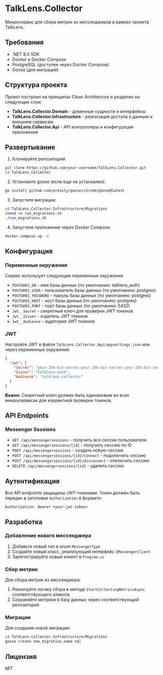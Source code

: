 # TalkLens.Collector

Микросервис для сбора метрик из мессенджеров в рамках проекта TalkLens.

## Требования

- .NET 8.0 SDK
- Docker и Docker Compose
- PostgreSQL (доступен через Docker Compose)
- Goose (для миграций)

## Структура проекта

Проект построен на принципах Clean Architecture и разделен на следующие слои:

- **TalkLens.Collector.Domain** - доменные сущности и интерфейсы
- **TalkLens.Collector.Infrastructure** - реализация доступа к данным и внешним сервисам
- **TalkLens.Collector.Api** - API контроллеры и конфигурация приложения

## Развертывание

1. Клонируйте репозиторий:
```bash
git clone https://github.com/your-username/TalkLens.Collector.git
cd TalkLens.Collector
```

2. Установите goose (если еще не установлен):
```bash
go install github.com/pressly/goose/v3/cmd/goose@latest
```

3. Запустите миграции:
```bash
cd TalkLens.Collector.Infrastructure/Migrations
chmod +x run_migrations.sh
./run_migrations.sh
```

4. Запустите приложение через Docker Compose:
```bash
docker-compose up -d
```

## Конфигурация

### Переменные окружения

Сервис использует следующие переменные окружения:

- `POSTGRES_DB` - имя базы данных (по умолчанию: talklens_auth)
- `POSTGRES_USER` - пользователь базы данных (по умолчанию: postgres)
- `POSTGRES_PASSWORD` - пароль базы данных (по умолчанию: postgres)
- `POSTGRES_HOST` - хост базы данных (по умолчанию: postgres)
- `POSTGRES_PORT` - порт базы данных (по умолчанию: 5432)
- `Jwt__Secret` - секретный ключ для проверки JWT токенов
- `Jwt__Issuer` - издатель JWT токенов
- `Jwt__Audience` - аудитория JWT токенов

### JWT

Настройте JWT в файле `TalkLens.Collector.Api/appsettings.json` или через переменные окружения:
```json
{
  "Jwt": {
    "Secret": "your-256-bit-secret-your-256-bit-secret-your-256-bit-secret",
    "Issuer": "talklens-auth",
    "Audience": "talklens-collector"
  }
}
```

**Важно**: Секретный ключ должен быть одинаковым во всех микросервисах для корректной проверки токенов.

## API Endpoints

### Messenger Sessions

- `GET /api/messengersessions` - получить все сессии пользователя
- `GET /api/messengersessions/{id}` - получить сессию по ID
- `POST /api/messengersessions` - создать новую сессию
- `POST /api/messengersessions/{id}/connect` - подключить сессию
- `POST /api/messengersessions/{id}/disconnect` - отключить сессию
- `DELETE /api/messengersessions/{id}` - удалить сессию

## Аутентификация

Все API endpoints защищены JWT-токенами. Токен должен быть передан в заголовке `Authorization` в формате:
```
Authorization: Bearer <your-jwt-token>
```

## Разработка

### Добавление нового мессенджера

1. Добавьте новый тип в enum `MessengerType`
2. Создайте новый класс, реализующий интерфейс `IMessengerClient`
3. Зарегистрируйте новый клиент в `Program.cs`

### Сбор метрик

Для сбора метрик из мессенджера:
1. Реализуйте логику сбора в методе `StartCollectingMetricsAsync` соответствующего клиента
2. Сохраняйте метрики в базу данных через соответствующий репозиторий

### Миграции

Для создания новой миграции:
```bash
cd TalkLens.Collector.Infrastructure/Migrations
goose create new_migration_name sql
```

## Лицензия

MIT 